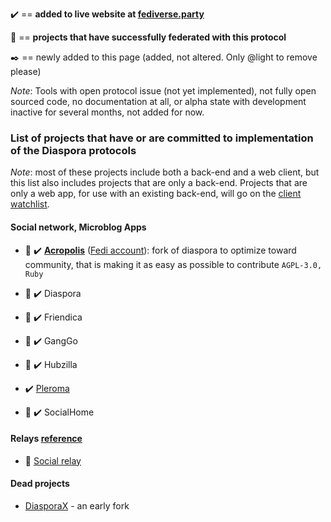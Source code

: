 :heavy_check_mark: == **added to live website at [fediverse.party](https://fediverse.party)**

:tada: == **projects that have successfully federated with this protocol**

:black_nib: == newly added to this page (added, not altered. Only @light to remove please)

*Note*: Tools with open protocol issue (not yet implemented), not fully open sourced code, no documentation at all, or alpha state with development inactive for several months, not added for now.

### List of projects that have or are committed to implementation of the Diaspora protocols

*Note*: most of these projects include both a back-end and a web client, but this list also includes projects that are only a back-end. Projects that are only a web app, for use with an existing back-end, will go on the [client watchlist](https://git.feneas.org/feneas/fediverse/wikis/watchlist-for-client-apps).

#### Social network, Microblog Apps

* :tada: :heavy_check_mark: **[Acropolis](https://github.com/magicstone-dev/acropolis)** ([Fedi account](https://c4.social/@weex@")): fork of diaspora to optimize toward community, that is making it as easy as possible to contribute `AGPL-3.0, Ruby`

* :tada: :heavy_check_mark: Diaspora

* :tada: :heavy_check_mark: Friendica

* :tada: :heavy_check_mark: GangGo

* :tada: :heavy_check_mark: Hubzilla

* :heavy_check_mark: [Pleroma](https://pleroma.site/notice/9hKVzeCOCwOdnLmVbU)

* :tada: :heavy_check_mark: SocialHome

#### Relays [reference](https://github.com/distributopia/fediverse-relays)

* :tada: [Social relay](https://github.com/jaywink/social-relay)

#### Dead projects

* [DiasporaX](https://web.archive.org/web/20110902050024/http://diaspora-x.com:80/) - an early fork